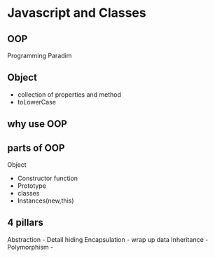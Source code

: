 # Javascript and Classes

## OOP
Programming Paradim

## Object
- collection of properties and method
- toLowerCase

## why use OOP
## parts of OOP
Object 

- Constructor function
- Prototype
- classes
- Instances(new,this)

## 4 pillars
Abstraction - Detail hiding
Encapsulation - wrap up data
Inheritance - 
Polymorphism - 